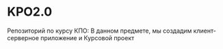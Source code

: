 # KPO2.0
Репозиторий по курсу КПО:
В данном предмете, мы создадим клиент-серверное приложение и Курсовой проект
